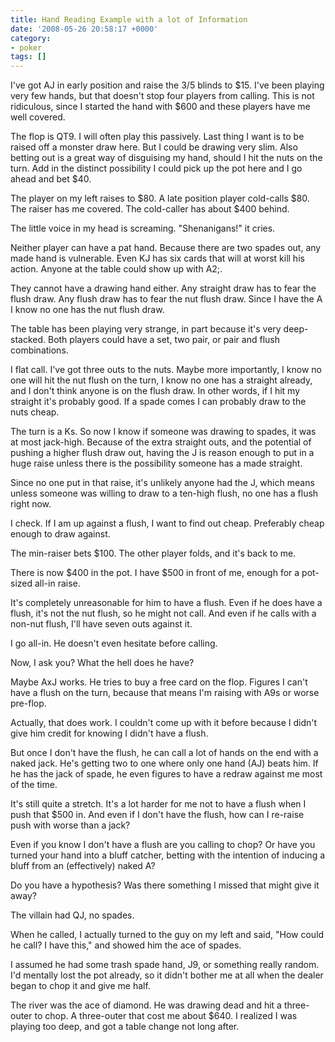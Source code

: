 ```yaml
---
title: Hand Reading Example with a lot of Information
date: '2008-05-26 20:58:17 +0000'
category:
- poker
tags: []
---
```

I've got AJ in early position and raise the $3/$5 blinds to $15. I've been
playing very few hands, but that doesn't stop four players from calling. This is
not ridiculous, since I started the hand with $600 and these players have me
well covered.

The flop is QT9. I will often play this passively. Last thing I want is to be
raised off a monster draw here. But I could be drawing very slim. Also betting
out is a great way of disguising my hand, should I hit the nuts on the turn. Add
in the distinct possibility I could pick up the pot here and I go ahead and bet
$40.

The player on my left raises to $80. A late position player cold-calls $80. The
raiser has me covered. The cold-caller has about $400 behind.

The little voice in my head is screaming. "Shenanigans!" it cries.

Neither player can have a pat hand. Because there are two spades out, any made
hand is vulnerable. Even KJ has six cards that will at worst kill his action.
Anyone at the table could show up with A2;.

They cannot have a drawing hand either. Any straight draw has to fear the flush
draw. Any flush draw has to fear the nut flush draw. Since I have the A I know
no one has the nut flush draw.

The table has been playing very strange, in part because it's very deep-stacked.
Both players could have a set, two pair, or pair and flush combinations.

I flat call. I've got three outs to the nuts. Maybe more importantly, I know no
one will hit the nut flush on the turn, I know no one has a straight already,
and I don't think anyone is on the flush draw. In other words, if I hit my
straight it's probably good. If a spade comes I can probably draw to the nuts
cheap.

The turn is a Ks. So now I know if someone was drawing to spades, it was at most
jack-high. Because of the extra straight outs, and the potential of pushing a
higher flush draw out, having the J is reason enough to put in a huge raise
unless there is the possibility someone has a made straight.

Since no one put in that raise, it's unlikely anyone had the J, which means
unless someone was willing to draw to a ten-high flush, no one has a flush right
now.

I check. If I am up against a flush, I want to find out cheap. Preferably cheap
enough to draw against.

The min-raiser bets $100. The other player folds, and it's back to me.

There is now $400 in the pot. I have $500 in front of me, enough for a pot-sized
all-in raise.

It's completely unreasonable for him to have a flush. Even if he does have a
flush, it's not the nut flush, so he might not call. And even if he calls with a
non-nut flush, I'll have seven outs against it.

I go all-in. He doesn't even hesitate before calling.

Now, I ask you? What the hell does he have?

Maybe AxJ works. He tries to buy a free card on the flop. Figures I can't have a
flush on the turn, because that means I'm raising with A9s or worse pre-flop.

Actually, that does work. I couldn't come up with it before because I didn't
give him credit for knowing I didn't have a flush.

But once I don't have the flush, he can call a lot of hands on the end with a
naked jack. He's getting two to one where only one hand (AJ) beats him. If he
has the jack of spade, he even figures to have a redraw against me most of the
time.

It's still quite a stretch. It's a lot harder for me not to have a flush when I
push that $500 in. And even if I don't have the flush, how can I re-raise push
with worse than a jack?

Even if you know I don't have a flush are you calling to chop? Or have you
turned your hand into a bluff catcher, betting with the intention of inducing a
bluff from an (effectively) naked A?

Do you have a hypothesis? Was there something I missed that might give it away?

The villain had QJ, no spades.

When he called, I actually turned to the guy on my left and said, "How could he
call? I have this," and showed him the ace of spades.

I assumed he had some trash spade hand, J9, or something really random. I'd
mentally lost the pot already, so it didn't bother me at all when the dealer
began to chop it and give me half.

The river was the ace of diamond. He was drawing dead and hit a three-outer to
chop. A three-outer that cost me about $640. I realized I was playing too deep,
and got a table change not long after.
